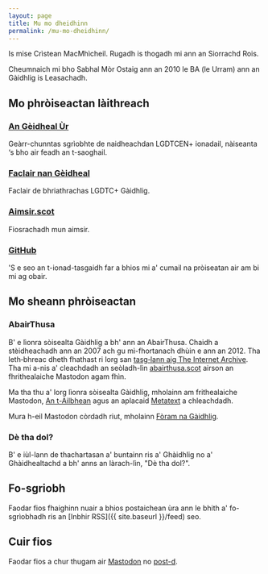 ```yaml
---
layout: page
title: Mu mo dheidhinn
permalink: /mu-mo-dheidhinn/
---
```


Is mise Crìstean MacMhìcheil. Rugadh is thogadh mi ann an Siorrachd Rois.

Cheumnaich mi bho Sabhal Mòr Ostaig ann an 2010 le BA (le Urram) ann an Gàidhlig is Leasachadh.

## Mo phròiseactan làithreach

### [An Gèidheal Ùr](https://angeidhealur.scot/)

Geàrr-chunntas sgrìobhte de naidheachdan LGDTCEN+ ionadail, nàiseanta ‘s bho air feadh an t-saoghail.

### [Faclair nan Gèidheal](https://faclair.lgbt/)

Faclair de bhriathrachas LGDTC+ Gàidhlig.

### [Aimsir.scot](https://aimsir.scot/)

Fiosrachadh mun aimsir.

### [GitHub](https://github.com/angeidheal)

'S e seo an t-ionad-tasgaidh far a bhios mi a' cumail na pròiseatan air am bi mi ag obair.

## Mo sheann phròiseactan

### AbairThusa

B' e lìonra sòisealta Gàidhlig a bh' ann an AbairThusa. Chaidh a stèidheachadh ann an 2007 ach gu mì-fhortanach dhùin e ann an 2012. Tha leth‑bhreac dheth fhathast ri lorg san [tasg‑lann aig The Internet Archive](https://web.archive.org/web/20090205170058/http://abairthusa.ning.com/). Tha mi a-nis a' cleachdadh an seòladh-lìn [abairthusa.scot](https://abairthusa.scot/) airson an fhrithealaiche Mastodon agam fhìn.

Ma tha thu a' lorg lìonra sòisealta Gàidhlig, mholainn am frithealaiche Mastodon, [An t-Ailbhean](https://ailbhean.co-shaoghal.net/explore) agus an aplacaid [Metatext](https://apps.apple.com/us/app/metatext/id1523996615) a chleachdadh.

Mura h-eil Mastodon còrdadh riut, mholainn [Fòram na Gàidhlig](https://www.foramnagaidhlig.net/foram/index.php).

### Dè tha dol?

B' e iùl-lann de thachartasan a' buntainn ris a' Ghàidhlig no a' Ghàidhealtachd a bh' anns an làrach-lìn, "Dè tha dol?".

## Fo-sgriobh

Faodar fios fhaighinn nuair a bhios postaichean ùra ann le bhith a' fo-sgrìobhadh ris an [Inbhir RSS]({{ site.baseurl }}/feed) seo.

## Cuir fios

Faodar fios a chur thugam air <a rel="me" href="{{ site.mastodon }}" target="_blank">Mastodon</a> no [post-d](mailto:fios@criomagan.scot).
